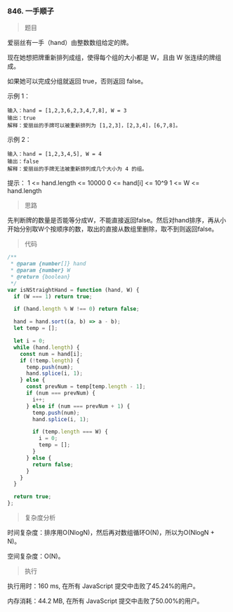 ### 846. 一手顺子

> 题目

爱丽丝有一手（hand）由整数数组给定的牌。 

现在她想把牌重新排列成组，使得每个组的大小都是 W，且由 W 张连续的牌组成。

如果她可以完成分组就返回 true，否则返回 false。

示例 1：
```
输入：hand = [1,2,3,6,2,3,4,7,8], W = 3
输出：true
解释：爱丽丝的手牌可以被重新排列为 [1,2,3]，[2,3,4]，[6,7,8]。
```

示例 2：
```
输入：hand = [1,2,3,4,5], W = 4
输出：false
解释：爱丽丝的手牌无法被重新排列成几个大小为 4 的组。
```

提示：
1 <= hand.length <= 10000
0 <= hand[i] <= 10^9
1 <= W <= hand.length

> 思路

先判断牌的数量是否能等分成W，不能直接返回false。然后对hand排序，再从小开始分别取W个按顺序的数，取出的直接从数组里删除，取不到则返回false。

> 代码

```js
/**
 * @param {number[]} hand
 * @param {number} W
 * @return {boolean}
 */
var isNStraightHand = function (hand, W) {
  if (W === 1) return true;

  if (hand.length % W !== 0) return false;

  hand = hand.sort((a, b) => a - b);
  let temp = [];

  let i = 0;
  while (hand.length) {
    const num = hand[i];
    if (!temp.length) {
      temp.push(num);
      hand.splice(i, 1);
    } else {
      const prevNum = temp[temp.length - 1];
      if (num === prevNum) {
        i++;
      } else if (num === prevNum + 1) {
        temp.push(num);
        hand.splice(i, 1);

        if (temp.length === W) {
          i = 0;
          temp = [];
        }
      } else {
        return false;
      }
    }
  }

  return true;
};
```

> 复杂度分析

时间复杂度：排序用O(NlogN)，然后再对数组循环O(N)，所以为O(NlogN + N)。

空间复杂度：O(N)。

> 执行

执行用时：160 ms, 在所有 JavaScript 提交中击败了45.24%的用户。

内存消耗：44.2 MB, 在所有 JavaScript 提交中击败了50.00%的用户。


